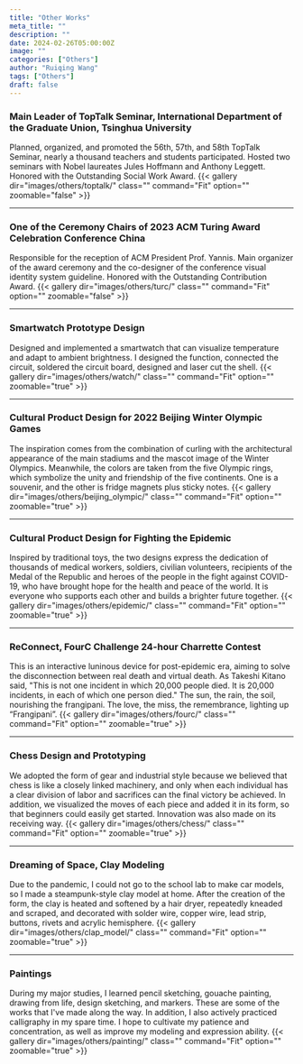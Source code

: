 ```yaml
---
title: "Other Works"
meta_title: ""
description: ""
date: 2024-02-26T05:00:00Z
image: ""
categories: ["Others"]
author: "Ruiqing Wang"
tags: ["Others"]
draft: false
---
```

### Main Leader of TopTalk Seminar, International Department of the Graduate Union, Tsinghua University
Planned, organized, and promoted the 56th, 57th, and 58th TopTalk Seminar, nearly a thousand teachers and students participated. Hosted two seminars with Nobel laureates Jules Hoffmann and Anthony Leggett. Honored with the Outstanding Social Work Award.
{{< gallery dir="images/others/toptalk/" class="" command="Fit" option="" zoomable="false" >}}
<hr>

### One of the Ceremony Chairs of 2023 ACM Turing Award Celebration Conference China
Responsible for the reception of ACM President Prof. Yannis. Main organizer of the award ceremony and the co-designer of the conference visual identity system guideline. Honored with the Outstanding Contribution Award.
{{< gallery dir="images/others/turc/" class="" command="Fit" option="" zoomable="false" >}}
<hr>

### Smartwatch Prototype Design
Designed and implemented a smartwatch that can visualize temperature and adapt to ambient brightness. I designed the function, connected the circuit, soldered the circuit board, designed and laser cut the shell.
{{< gallery dir="images/others/watch/" class="" command="Fit" option="" zoomable="true" >}}
<hr>

### Cultural Product Design for 2022 Beijing Winter Olympic Games
The inspiration comes from the combination of curling with the architectural appearance of the main stadiums and the mascot image of the Winter Olympics. Meanwhile, the colors are taken from the five Olympic rings, which symbolize the unity and friendship of the five continents. One is a souvenir, and the other is fridge magnets plus sticky notes.
{{< gallery dir="images/others/beijing_olympic/" class="" command="Fit" option="" zoomable="true" >}}
<hr>

### Cultural Product Design for Fighting the Epidemic
Inspired by traditional toys, the two designs express the dedication of thousands of medical workers, soldiers, civilian volunteers, recipients of the Medal of the Republic and heroes of the people in the fight against COVID-19, who have brought hope for the health and peace of the world. It is everyone who supports each other and builds a brighter future together.
{{< gallery dir="images/others/epidemic/" class="" command="Fit" option="" zoomable="true" >}}
<hr>

### ReConnect, FourC Challenge 24-hour Charrette Contest
This is an interactive luninous device for post-epidemic era, aiming to solve the disconnection between real death and virtual death. As Takeshi Kitano said, "This is not one incident in which 20,000 people died. It is 20,000 incidents, in each of which one person died." The sun, the rain, the soil, nourishing the frangipani. The love, the miss, the remembrance, lighting up “Frangipani”.
{{< gallery dir="images/others/fourc/" class="" command="Fit" option="" zoomable="true" >}}
<hr>

### Chess Design and Prototyping
We adopted the form of gear and industrial style because we believed that chess is like a closely linked machinery, and only when each individual has a clear division of labor and sacrifices can the final victory be achieved. In addition, we visualized the moves of each piece and added it in its form, so that beginners could easily get started. Innovation was also made on its receiving way.
{{< gallery dir="images/others/chess/" class="" command="Fit" option="" zoomable="true" >}}
<hr>

### Dreaming of Space, Clay Modeling
Due to the pandemic, I could not go to the school lab to make car models, so I made a steampunk-style clay model at home. After the creation of the form, the clay is heated and softened by a hair dryer, repeatedly kneaded and scraped, and decorated with solder wire, copper wire, lead strip, buttons, rivets and acrylic hemisphere.
{{< gallery dir="images/others/clap_model/" class="" command="Fit" option="" zoomable="true" >}}
<hr>

### Paintings
During my major studies, I learned pencil sketching, gouache painting, drawing from life, design sketching, and markers. These are some of the works that I've made along the way. In addition, I also actively practiced calligraphy in my spare time. I hope to cultivate my patience and concentration, as well as improve my modeling and expression ability.
{{< gallery dir="images/others/painting/" class="" command="Fit" option="" zoomable="true" >}}